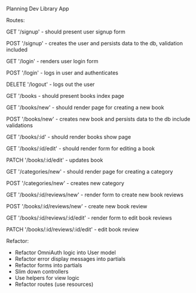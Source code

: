 Planning Dev Library App

Routes:

   GET '/signup'
      - should present user signup form
   
   POST '/signup'
      - creates the user and persists data to the db,
        validation included

   GET '/login'
      - renders user login form
   
   POST '/login'
      - logs in user and authenticates
   
   DELETE '/logout'
      - logs out the user

   GET '/books
      - should present books index page

   GET '/books/new'
      - should render page for creating a new book

   POST '/books/new'
      - creates new book and persists data to the db
        include validations

   GET '/books/:id'
      - should render books show page
   
   GET '/books/:id/edit'
      - should render form for editing a book 

   PATCH '/books/:id/edit' 
      - updates book
   
   GET '/categories/new'
      - should render page for creating a category
   
   POST '/categories/new'
      - creates new category

   GET '/books/:id/reviews/new'
      - render form to create new book reviews

   POST '/books/:id/reviews/new'
      - create new book review

   GET '/books/:id/reviews/:id/edit'
      - render form to edit book reviews

   PATCH '/books/:id/reviews/:id/edit'
      - edit book review

Refactor: 

* Refactor OmniAuth logic into User model
* Refactor error display messages into partials
* Refactor forms into partials
* Slim down controllers 
* Use helpers for view logic
* Refactor routes (use resources)